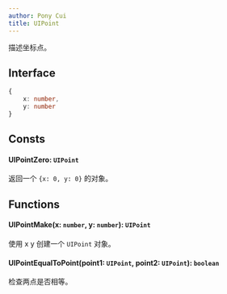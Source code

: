 ```yaml
---
author: Pony Cui
title: UIPoint
---
```


描述坐标点。

## Interface

```typescript
{ 
    x: number, 
    y: number
}
```

## Consts

#### UIPointZero: `UIPoint`
返回一个 `{x: 0, y: 0}` 的对象。

## Functions

#### UIPointMake(x: `number`, y: `number`): `UIPoint`
使用 x y 创建一个 `UIPoint` 对象。

#### UIPointEqualToPoint(point1: `UIPoint`, point2: `UIPoint`): `boolean`
检查两点是否相等。
